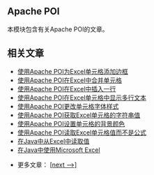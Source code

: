 ## Apache POI

本模块包含有关Apache POI的文章。

## 相关文章

+ [使用Apache POI为Excel单元格添加边框](docs/使用ApachePOI为Excel单元格添加边框.md)
+ [使用Apache POI在Excel中合并单元格](docs/使用ApachePOI在Excel中合并单元格.md)
+ [使用Apache POI在Excel中插入一行](docs/使用ApachePOI在Excel中插入一行.md)
+ [使用Apache POI在Excel单元格中显示多行文本](docs/使用ApachePOI在Excel单元格中显示多行文本.md)
+ [使用Apache POI更改单元格字体样式](docs/使用ApachePOI更改单元格字体样式.md)
+ [使用Apache POI获取Excel单元格的字符串值](docs/使用ApachePOI获取Excel单元格的字符串值.md)
+ [使用Apache POI设置单元格的背景颜色](docs/使用ApachePOI设置单元格的背景颜色.md)
+ [使用Apache POI读取Excel单元格值而不是公式](docs/使用ApachePOI读取Excel单元格值而不是公式.md)
+ [在Java中从Excel中读取值](docs/在Java中从Excel中读取值.md)
+ [在Java中使用Microsoft Excel](docs/在Java中使用Microsoft-Excel.md)

- 更多文章： [[next -->]](../apache-poi-2/README.md)